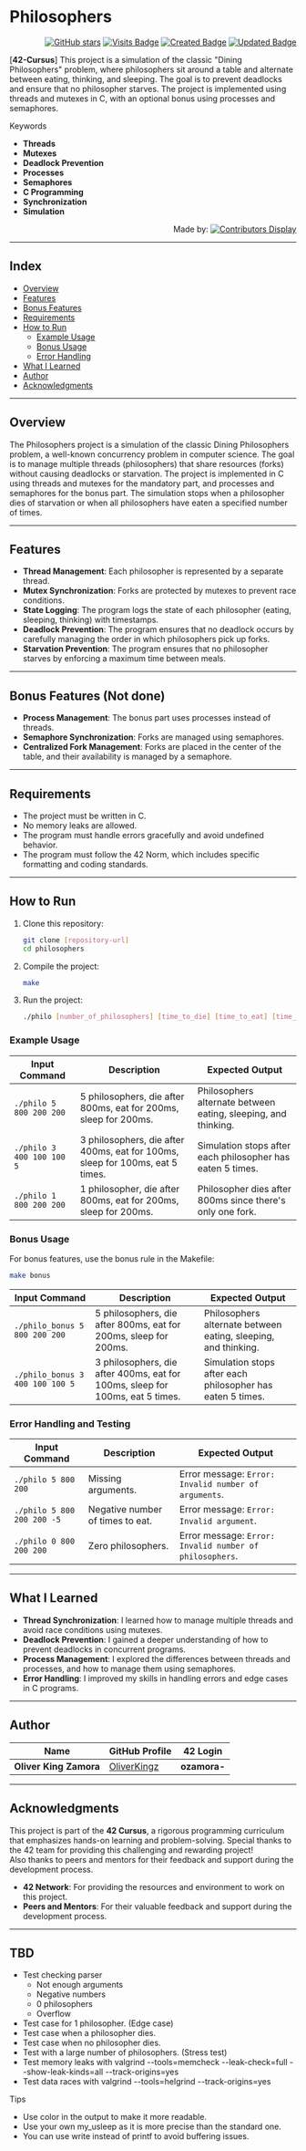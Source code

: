 # Philosophers

<div align="right">

[![GitHub stars](https://img.shields.io/github/stars/oliverkingz/philosophers?color=brightgreen)]()
[![Visits Badge](https://badges.pufler.dev/visits/oliverkingz/philosophers)]()
[![Created Badge](https://badges.pufler.dev/created/oliverkingz/philosophers)]()
[![Updated Badge](https://badges.pufler.dev/updated/oliverkingz/philosophers)]()

</div>

[**42-Cursus**] This project is a simulation of the classic "Dining Philosophers" problem, where philosophers sit around a table and alternate between eating, thinking, and sleeping. The goal is to prevent deadlocks and ensure that no philosopher starves. The project is implemented using threads and mutexes in C, with an optional bonus using processes and semaphores.

Keywords

- **Threads**
- **Mutexes**
- **Deadlock Prevention**
- **Processes**
- **Semaphores**
- **C Programming**
- **Synchronization**
- **Simulation**

<div align="right">
  
Made by: [![Contributors Display](https://badges.pufler.dev/contributors/oliverkingz/philosophers?size=30&padding=5&perRow=10&bots=true)](https://github.com/OliverKingz)

</div>

---

## Index

- [Overview](#overview)
- [Features](#features)
- [Bonus Features](#bonus-features-not-done)
- [Requirements](#requirements)
- [How to Run](#how-to-run)
  - [Example Usage](#example-usage)
  - [Bonus Usage](#bonus-usage)
  - [Error Handling](#error-handling-and-testing)
- [What I Learned](#what-i-learned)
- [Author](#author)
- [Acknowledgments](#acknowledgments)

---

## Overview

The Philosophers project is a simulation of the classic Dining Philosophers problem, a well-known concurrency problem in computer science. The goal is to manage multiple threads (philosophers) that share resources (forks) without causing deadlocks or starvation. The project is implemented in C using threads and mutexes for the mandatory part, and processes and semaphores for the bonus part. The simulation stops when a philosopher dies of starvation or when all philosophers have eaten a specified number of times.

---

## Features

- **Thread Management**: Each philosopher is represented by a separate thread.
- **Mutex Synchronization**: Forks are protected by mutexes to prevent race conditions.
- **State Logging**: The program logs the state of each philosopher (eating, sleeping, thinking) with timestamps.
- **Deadlock Prevention**: The program ensures that no deadlock occurs by carefully managing the order in which philosophers pick up forks.
- **Starvation Prevention**: The program ensures that no philosopher starves by enforcing a maximum time between meals.

---

## Bonus Features (Not done)

- **Process Management**: The bonus part uses processes instead of threads.
- **Semaphore Synchronization**: Forks are managed using semaphores.
- **Centralized Fork Management**: Forks are placed in the center of the table, and their availability is managed by a semaphore.

---

## Requirements

- The project must be written in C.
- No memory leaks are allowed.
- The program must handle errors gracefully and avoid undefined behavior.
- The program must follow the 42 Norm, which includes specific formatting and coding standards.

---

## How to Run

1. Clone this repository:
   ```bash
   git clone [repository-url]
   cd philosophers
   ```
2. Compile the project:
   ```bash
   make
   ```
3. Run the project:
   ```bash
   ./philo [number_of_philosophers] [time_to_die] [time_to_eat] [time_to_sleep] [number_of_times_each_philosopher_must_eat]
   ```

### Example Usage

| **Input Command**         | **Description**                                                               | **Expected Output**                                            |
| ------------------------- | ----------------------------------------------------------------------------- | -------------------------------------------------------------- |
| `./philo 5 800 200 200`   | 5 philosophers, die after 800ms, eat for 200ms, sleep for 200ms.              | Philosophers alternate between eating, sleeping, and thinking. |
| `./philo 3 400 100 100 5` | 3 philosophers, die after 400ms, eat for 100ms, sleep for 100ms, eat 5 times. | Simulation stops after each philosopher has eaten 5 times.     |
| `./philo 1 800 200 200`   | 1 philosopher, die after 800ms, eat for 200ms, sleep for 200ms.               | Philosopher dies after 800ms since there's only one fork.      |

### Bonus Usage

For bonus features, use the bonus rule in the Makefile:

```bash
make bonus
```

| **Input Command**               | **Description**                                                               | **Expected Output**                                            |
| ------------------------------- | ----------------------------------------------------------------------------- | -------------------------------------------------------------- |
| `./philo_bonus 5 800 200 200`   | 5 philosophers, die after 800ms, eat for 200ms, sleep for 200ms.              | Philosophers alternate between eating, sleeping, and thinking. |
| `./philo_bonus 3 400 100 100 5` | 3 philosophers, die after 400ms, eat for 100ms, sleep for 100ms, eat 5 times. | Simulation stops after each philosopher has eaten 5 times.     |

### Error Handling and Testing

| **Input Command**          | **Description**                  | **Expected Output**                                     |
| -------------------------- | -------------------------------- | ------------------------------------------------------- |
| `./philo 5 800 200`        | Missing arguments.               | Error message: `Error: Invalid number of arguments`.    |
| `./philo 5 800 200 200 -5` | Negative number of times to eat. | Error message: `Error: Invalid argument`.               |
| `./philo 0 800 200 200`    | Zero philosophers.               | Error message: `Error: Invalid number of philosophers`. |

---

## What I Learned

- **Thread Synchronization**: I learned how to manage multiple threads and avoid race conditions using mutexes.
- **Deadlock Prevention**: I gained a deeper understanding of how to prevent deadlocks in concurrent programs.
- **Process Management**: I explored the differences between threads and processes, and how to manage them using semaphores.
- **Error Handling**: I improved my skills in handling errors and edge cases in C programs.

---

## Author

<div align="center">

| **Name**               | **GitHub Profile**                            | **42 Login** |
| ---------------------- | --------------------------------------------- | ------------ |
| **Oliver King Zamora** | [OliverKingz](https://github.com/oliverkingz) | **ozamora-** |

</div>

---

## Acknowledgments

This project is part of the **42 Cursus**, a rigorous programming curriculum that emphasizes hands-on learning and problem-solving. Special thanks to the 42 team for providing this challenging and rewarding project!  
Also thanks to peers and mentors for their feedback and support during the development process.

- **42 Network**: For providing the resources and environment to work on this project.
- **Peers and Mentors**: For their valuable feedback and support during the development process.

---

## TBD
- Test checking parser
	- Not enough arguments
	- Negative numbers
	- 0 philosophers
	- Overflow
- Test case for 1 philosopher. (Edge case)
- Test case when a philosopher dies. 
- Test case when no philosopher dies.
- Test with a large number of philosophers. (Stress test)
- Test memory leaks with valgrind --tools=memcheck --leak-check=full --show-leak-kinds=all --track-origins=yes
- Test data races with valgrind --tools=helgrind --track-origins=yes

Tips
- Use color in the output to make it more readable.
- Use your own my_usleep as it is more precise than the standard one.
- You can use write instead of printf to avoid buffering issues.